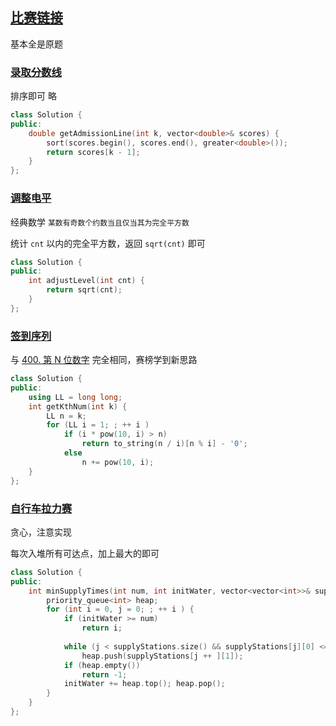 ## [比赛链接](https://leetcode-cn.com/contest/espressif-2021/)

基本全是原题

### [录取分数线](https://leetcode-cn.com/contest/espressif-2021/problems/QXquF0/)

排序即可 略

```c++
class Solution {
public:
    double getAdmissionLine(int k, vector<double>& scores) {
        sort(scores.begin(), scores.end(), greater<double>());
        return scores[k - 1];
    }
};
```


### [调整电平](https://leetcode-cn.com/contest/espressif-2021/problems/i4tX1E/)

经典数学 `某数有奇数个约数当且仅当其为完全平方数`

统计 `cnt` 以内的完全平方数，返回 `sqrt(cnt)` 即可

```c++
class Solution {
public:
    int adjustLevel(int cnt) {
        return sqrt(cnt);
    }
};
```

### [签到序列](https://leetcode-cn.com/contest/espressif-2021/problems/fSghVj/)

与 [400. 第 N 位数字](https://leetcode-cn.com/problems/nth-digit/) 完全相同，赛榜学到新思路

```c++
class Solution {
public:
    using LL = long long;
    int getKthNum(int k) {
        LL n = k;
        for (LL i = 1; ; ++ i )
            if (i * pow(10, i) > n)
                return to_string(n / i)[n % i] - '0';
            else
                n += pow(10, i);
    }
};
```

### [自行车拉力赛](https://leetcode-cn.com/contest/espressif-2021/problems/z9nHkj/)

贪心，注意实现

每次入堆所有可达点，加上最大的即可

```c++
class Solution {
public:
    int minSupplyTimes(int num, int initWater, vector<vector<int>>& supplyStations) {
        priority_queue<int> heap;
        for (int i = 0, j = 0; ; ++ i ) {
            if (initWater >= num)
                return i;
            
            while (j < supplyStations.size() && supplyStations[j][0] <= initWater)
                heap.push(supplyStations[j ++ ][1]);
            if (heap.empty())
                return -1;
            initWater += heap.top(); heap.pop();
        }
    }
};
```
